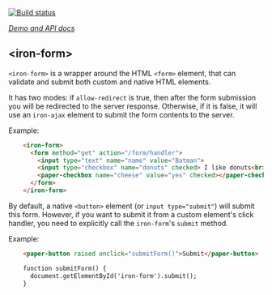 
<!---

This README is automatically generated from the comments in these files:
iron-form.html

Edit those files, and our readme bot will duplicate them over here!
Edit this file, and the bot will squash your changes :)

The bot does some handling of markdown. Please file a bug if it does the wrong
thing! https://github.com/PolymerLabs/tedium/issues

-->

[![Build status](https://travis-ci.org/PolymerElements/iron-form.svg?branch=master)](https://travis-ci.org/PolymerElements/iron-form)

_[Demo and API docs](https://elements.polymer-project.org/elements/iron-form)_


## &lt;iron-form&gt;
`<iron-form>` is a wrapper around the HTML `<form>` element, that can
validate and submit both custom and native HTML elements.

It has two modes: if `allow-redirect` is true, then after the form submission you
will be redirected to the server response. Otherwise, if it is false, it will
use an `iron-ajax` element to submit the form contents to the server.

  Example:

```html
    <iron-form>
      <form method="get" action="/form/handler">
        <input type="text" name="name" value="Batman">
        <input type="checkbox" name="donuts" checked> I like donuts<br>
        <paper-checkbox name="cheese" value="yes" checked></paper-checkbox>
      </form>
    </iron-form>
```

By default, a native `<button>` element (or `input type="submit"`) will submit this form. However, if you
want to submit it from a custom element's click handler, you need to explicitly
call the `iron-form`'s `submit` method.

  Example:

```html
    <paper-button raised onclick="submitForm()">Submit</paper-button>

    function submitForm() {
      document.getElementById('iron-form').submit();
    }
```
